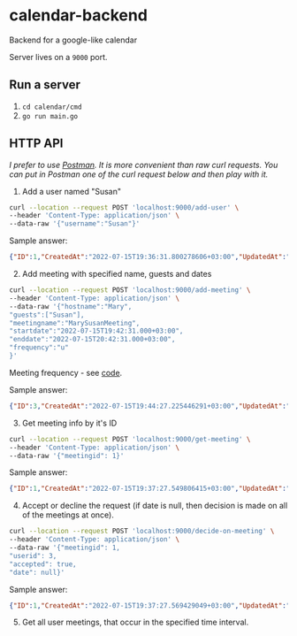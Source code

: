 # calendar-backend
Backend for a google-like calendar

Server lives on a `9000` port.

## Run a server

1. `cd calendar/cmd`
2. `go run main.go` 

## HTTP API

_I prefer to use [Postman](https://www.postman.com/). It is more convenient than raw curl requests. You can put in Postman one of the curl request below and then play with it._

1. Add a user named "Susan"
```bash
curl --location --request POST 'localhost:9000/add-user' \
--header 'Content-Type: application/json' \
--data-raw '{"username":"Susan"}'
```

Sample answer:
```json
{"ID":1,"CreatedAt":"2022-07-15T19:36:31.800278606+03:00","UpdatedAt":"2022-07-15T19:36:31.800278606+03:00","DeletedAt":null,"Meetings":null,"Username":"Susan"}
```

2. Add meeting with specified name, guests and dates
```bash
curl --location --request POST 'localhost:9000/add-meeting' \
--header 'Content-Type: application/json' \
--data-raw '{"hostname":"Mary",
"guests":["Susan"],
"meetingname":"MarySusanMeeting",
"startdate":"2022-07-15T19:42:31.000+03:00",
"enddate":"2022-07-15T20:42:31.000+03:00",
"frequency":"u"
}'
```

Meeting frequency - see [code](calendar/internal/schema.go:17).

Sample answer:
```json
{"ID":3,"CreatedAt":"2022-07-15T19:44:27.225446291+03:00","UpdatedAt":"2022-07-15T19:44:27.225446291+03:00","DeletedAt":null,"Guests":[{"ID":1,"CreatedAt":"2022-07-15T19:36:31.800278606+03:00","UpdatedAt":"2022-07-15T19:36:31.800278606+03:00","DeletedAt":null,"Meetings":null,"Username":"Susan"},{"ID":2,"CreatedAt":"2022-07-15T19:37:13.874735869+03:00","UpdatedAt":"2022-07-15T19:37:13.874735869+03:00","DeletedAt":null,"Meetings":null,"Username":"Mary"}],"Slots":[{"ID":5,"CreatedAt":"2022-07-15T19:44:27.23855388+03:00","UpdatedAt":"2022-07-15T19:44:27.23855388+03:00","DeletedAt":null,"MeetingID":3,"UserID":2,"DefaultDecision":0,"OppositeDecisionDates":null},{"ID":6,"CreatedAt":"2022-07-15T19:44:27.255597625+03:00","UpdatedAt":"2022-07-15T19:44:27.255597625+03:00","DeletedAt":null,"MeetingID":3,"UserID":1,"DefaultDecision":0,"OppositeDecisionDates":null}],"MeetingName":"MarySusanMeeting","HostName":"Mary","StartDate":"2022-07-15T19:42:31+03:00","EndDate":"2022-07-15T20:42:31+03:00","Frequency":"u"}
```

3. Get meeting info by it's ID
```bash
curl --location --request POST 'localhost:9000/get-meeting' \
--header 'Content-Type: application/json' \
--data-raw '{"meetingid": 1}'
```

Sample answer:
```json
{"ID":1,"CreatedAt":"2022-07-15T19:37:27.549806415+03:00","UpdatedAt":"2022-07-15T19:37:27.549806415+03:00","DeletedAt":null,"Guests":[{"ID":1,"CreatedAt":"2022-07-15T19:36:31.800278606+03:00","UpdatedAt":"2022-07-15T19:36:31.800278606+03:00","DeletedAt":null,"Meetings":null,"Username":"Susan"},{"ID":2,"CreatedAt":"2022-07-15T19:37:13.874735869+03:00","UpdatedAt":"2022-07-15T19:37:13.874735869+03:00","DeletedAt":null,"Meetings":null,"Username":"Mary"}],"Slots":[{"ID":1,"CreatedAt":"2022-07-15T19:37:27.569429049+03:00","UpdatedAt":"2022-07-15T19:37:27.569429049+03:00","DeletedAt":null,"MeetingID":1,"UserID":2,"DefaultDecision":0,"OppositeDecisionDates":null},{"ID":2,"CreatedAt":"2022-07-15T19:37:27.586223338+03:00","UpdatedAt":"2022-07-15T19:37:27.586223338+03:00","DeletedAt":null,"MeetingID":1,"UserID":1,"DefaultDecision":0,"OppositeDecisionDates":null}],"MeetingName":"MarySusanMeeting","HostName":"Mary","StartDate":"2022-07-15T19:42:31+03:00","EndDate":"2022-07-15T20:42:31+03:00","Frequency":"u"}
```

4. Accept or decline the request (if date is null, then decision is made on all of the meetings at once).

```bash
curl --location --request POST 'localhost:9000/decide-on-meeting' \
--header 'Content-Type: application/json' \
--data-raw '{"meetingid": 1,
"userid": 3,
"accepted": true,
"date": null}'
```

Sample answer:
```json
{"ID":1,"CreatedAt":"2022-07-15T19:37:27.569429049+03:00","UpdatedAt":"2022-07-15T19:37:27.569429049+03:00","DeletedAt":null,"MeetingID":1,"UserID":2,"DefaultDecision":1,"OppositeDecisionDates":[]}
```

5. Get all user meetings, that occur in the specified time interval.

```bash

```